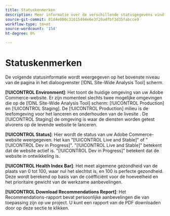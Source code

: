 ```yaml
---
title: Statuskenmerken
description: Meer informatie over de verschillende statusgegevens vindt u in het dialoogvenster [!DNL Site-Wide Analysis Tool].
source-git-commit: 01d4e800c31615494e6e3f20adfbf3d35fabcce9
workflow-type: tm+mt
source-wordcount: '154'
ht-degree: 0%

---
```


# Statuskenmerken

De volgende statusinformatie wordt weergegeven op het bovenste niveau van de pagina in het dialoogvenster [!DNL Site-Wide Analysis Tool] scherm.

**[!UICONTROL Environment]**: Het toont de huidige omgeving van uw Adobe Commerce-website. Er zijn momenteel slechts twee mogelijke omgevingen die op de [!DNL Site-Wide Analysis Tool] scherm: [!UICONTROL Production] en [!UICONTROL Staging]. De [!UICONTROL Production] milieu is de leefomgeving voor het lanceren en onderhouden van de livesite . De [!UICONTROL Staging] de omgeving is waar de diensten worden getest alvorens op de levende website te lanceren.

**[!UICONTROL Status]**: Hier wordt de status van uw Adobe Commerce-website weergegeven. Het kan &quot;[!UICONTROL Live and Stable]&quot; of &quot;[!UICONTROL Dev in Progress]&quot;. &quot;[!UICONTROL Live and Stable]&quot; betekent dat de website actief is. &quot;[!UICONTROL Dev in Progress]&quot; betekent dat de website in ontwikkeling is.

**[!UICONTROL Health Index Bar]**: Het meet algemene gezondheid van de plaats van 0 tot 100, waar nul het slechtst is, en 100 is perfecte gezondheid. Deze wordt berekend op basis van de coëfficiënt voor de hoeveelheid en het prioritaire gewicht van de werkzame aanbevelingen.

**[!UICONTROL Download Recommendations Report]**: Het Recommendations-rapport bevat persoonlijke aanbevelingen die van toepassing zijn op uw project. U kunt een rapport van de PDF downloaden door op deze sectie te klikken.
